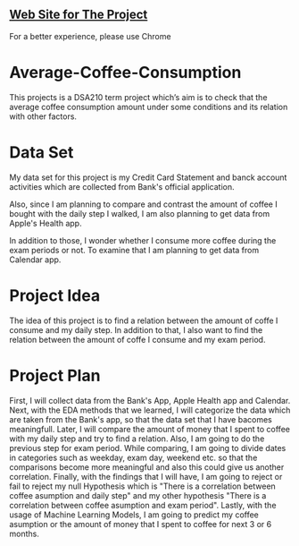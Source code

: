 ## [Web Site for The Project](https://armanibrisim.github.io/Average-Coffee-Consumption-/)
For a better experience, please use Chrome

# Average-Coffee-Consumption
This projects is a DSA210 term project which’s aim is to check that the average coffee consumption amount under some conditions and its relation with other factors.

# Data Set
My data set for this project is my Credit Card Statement and banck account activities which are collected from Bank's official application. 

Also, since I am planning to compare and contrast the amount of coffee I bought with the daily step I walked, I am also planning to get data from Apple's Health app.

In addition to those, I wonder whether I consume more coffee during the exam periods or not. To examine that I am planning to get data from Calendar app.

# Project Idea
The idea of this project is to find a relation between the amount of coffe I consume and my daily step. In addition to that, I also want to find the relation between the amount of coffe I consume and my exam period.

# Project Plan
First, I will collect data from the Bank's App, Apple Health app and Calendar. Next, with the EDA methods that we learned, I will categorize the data which are taken from the Bank's app, so that the data set that I have bacomes meaningfull. Later, I will compare the amount of money that I spent to coffee with my daily step and try to find a relation. Also, I am going to do the previous step for exam period. While comparing, I am going to divide dates in categories such as weekday, exam day, weekend etc. so that the comparisons become more meaningful and also this could give us another correlation. Finally, with the findings that I will have, I am going to reject or fail to reject my null Hypothesis which is "There is a correlation between coffee asumption and daily step" and my other hypothesis "There is a correlation between coffee asumption and exam period". Lastly, with the usage of Machine Learning Models, I am going to predict my coffee asumption or the amount of money that I spent to coffee for next 3 or 6 months.
